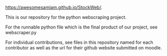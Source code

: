  https://awesomesamiam.github.io/StockWeb/.

This is our repository for the python webscraping project.

For the runnable python file which is the final product of our project, see webscraper.py

For individual contributions, see files in this repository named for each contributor as well as the url for their github website submitted on moodle.
